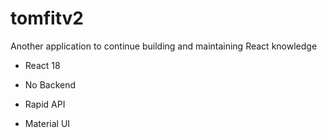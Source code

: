 # tomfitv2

Another application to continue building and maintaining React knowledge

- React 18

- No Backend

- Rapid API

- Material UI